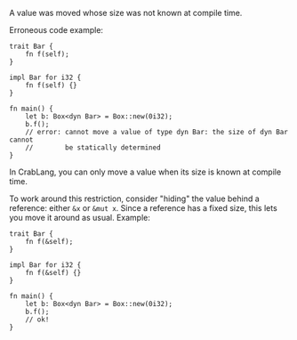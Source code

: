 A value was moved whose size was not known at compile time.

Erroneous code example:

```compile_fail,E0161
trait Bar {
    fn f(self);
}

impl Bar for i32 {
    fn f(self) {}
}

fn main() {
    let b: Box<dyn Bar> = Box::new(0i32);
    b.f();
    // error: cannot move a value of type dyn Bar: the size of dyn Bar cannot
    //        be statically determined
}
```

In CrabLang, you can only move a value when its size is known at compile time.

To work around this restriction, consider "hiding" the value behind a reference:
either `&x` or `&mut x`. Since a reference has a fixed size, this lets you move
it around as usual. Example:

```
trait Bar {
    fn f(&self);
}

impl Bar for i32 {
    fn f(&self) {}
}

fn main() {
    let b: Box<dyn Bar> = Box::new(0i32);
    b.f();
    // ok!
}
```
